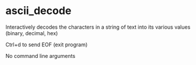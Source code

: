 # ascii_decode

Interactively decodes the characters in a string of text into its various values (binary, decimal, hex)

Ctrl+d to send EOF (exit program)

No command line arguments

